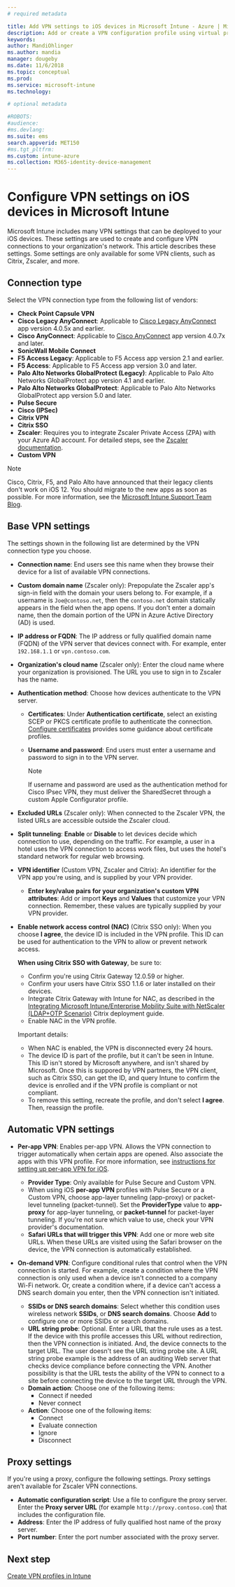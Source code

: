 ```yaml
---
# required metadata

title: Add VPN settings to iOS devices in Microsoft Intune - Azure | Microsoft Docs
description: Add or create a VPN configuration profile using virtual private network (VPN) configuration settings, including the connection details, authentication methods, and split tunneling in the base settings; the custom VPN settings with the identifier, and the key and value pairs; the per-app VPN settings that include Safari URLs, and on-demand VPNs with SSIDs or DNS search domains; and the proxy settings to include a configuration script, IP or FQDN address, and TCP port in Microsoft Intune on devices running iOS.
keywords:
author: MandiOhlinger
ms.author: mandia
manager: dougeby
ms.date: 11/6/2018
ms.topic: conceptual
ms.prod:
ms.service: microsoft-intune
ms.technology:

# optional metadata

#ROBOTS:
#audience:
#ms.devlang:
ms.suite: ems
search.appverid: MET150
#ms.tgt_pltfrm:
ms.custom: intune-azure
ms.collection: M365-identity-device-management
---
```


# Configure VPN settings on iOS devices in Microsoft Intune

Microsoft Intune includes many VPN settings that can be deployed to your iOS devices. These settings are used to create and configure VPN connections to your organization's network. This article describes these settings. Some settings are only available for some VPN clients, such as Citrix, Zscaler, and more.

## Connection type

Select the VPN connection type from the following list of vendors:

- **Check Point Capsule VPN**
- **Cisco Legacy AnyConnect**: Applicable to [Cisco Legacy AnyConnect](https://itunes.apple.com/app/cisco-legacy-anyconnect/id392790924) app version 4.0.5x and earlier.
- **Cisco AnyConnect**: Applicable to [Cisco AnyConnect](https://itunes.apple.com/app/cisco-anyconnect/id1135064690) app version 4.0.7x and later.
- **SonicWall Mobile Connect**
- **F5 Access Legacy**: Applicable to F5 Access app version 2.1 and earlier.
- **F5 Access**: Applicable to F5 Access app version 3.0 and later.
- **Palo Alto Networks GlobalProtect (Legacy)**: Applicable to Palo Alto Networks GlobalProtect app version 4.1 and earlier.
- **Palo Alto Networks GlobalProtect**: Applicable to Palo Alto Networks GlobalProtect app version 5.0 and later.
- **Pulse Secure**
- **Cisco (IPSec)**
- **Citrix VPN**
- **Citrix SSO**
- **Zscaler**: Requires you to integrate Zscaler Private Access (ZPA) with your Azure AD account. For detailed steps, see the [Zscaler documentation](https://help.zscaler.com/zpa/configuration-example-microsoft-azure-ad#Azure_UserSSO). 
- **Custom VPN**

> [!NOTE]
> Cisco, Citrix, F5, and Palo Alto have announced that their legacy clients don't work on iOS 12. You should migrate to the new apps as soon as possible. For more information, see the [Microsoft Intune Support Team Blog](https://go.microsoft.com/fwlink/?linkid=2013806&clcid=0x409).

## Base VPN settings

The settings shown in the following list are determined by the VPN connection type you choose.  

- **Connection name**: End users see this name when they browse their device for a list of available VPN connections.
- **Custom domain name** (Zscaler only): Prepopulate the Zscaler app's sign-in field with the domain your users belong to. For example, if a username is `Joe@contoso.net`, then the `contoso.net` domain statically appears in the field when the app opens. If you don't enter a domain name, then the domain portion of the UPN in Azure Active Directory (AD) is used.
- **IP address or FQDN**: The IP address or fully qualified domain name (FQDN) of the VPN server that devices connect with. For example, enter `192.168.1.1` or `vpn.contoso.com`.
- **Organization's cloud name** (Zscaler only): Enter the cloud name where your organization is provisioned. The URL you use to sign in to Zscaler has the name.  
- **Authentication method**: Choose how devices authenticate to the VPN server. 
  - **Certificates**: Under **Authentication certificate**, select an existing SCEP or PKCS certificate profile to authenticate the connection. [Configure certificates](certificates-configure.md) provides some guidance about certificate profiles.
  - **Username and password**: End users must enter a username and password to sign in to the VPN server.  

    > [!NOTE]
    > If username and password are used as the authentication method for Cisco IPsec VPN, they must deliver the SharedSecret through a custom Apple Configurator profile.

- **Excluded URLs** (Zscaler only): When connected to the Zscaler VPN, the listed URLs are accessible outside the Zscaler cloud. 

- **Split tunneling**: **Enable** or **Disable** to let devices decide which connection to use, depending on the traffic. For example, a user in a hotel uses the VPN connection to access work files, but uses the hotel's standard network for regular web browsing.

- **VPN identifier** (Custom VPN, Zscaler and Citrix): An identifier for the VPN app you're using, and is supplied by your VPN provider.
  - **Enter key/value pairs for your organization's custom VPN attributes**: Add or import **Keys** and **Values** that customize your VPN connection. Remember, these values are typically supplied by your VPN provider.

- **Enable network access control (NAC)** (Citrix SSO only): When you choose **I agree**, the device ID is included in the VPN profile. This ID can be used for authentication to the VPN to allow or prevent network access.

  **When using Citrix SSO with Gateway**, be sure to:

  - Confirm you're using Citrix Gateway 12.0.59 or higher.
  - Confirm your users have Citrix SSO 1.1.6 or later installed on their devices.
  - Integrate Citrix Gateway with Intune for NAC, as described in the [Integrating Microsoft Intune/Enterprise Mobility Suite with NetScaler (LDAP+OTP Scenario)](https://www.citrix.com/content/dam/citrix/en_us/documents/guide/integrating-microsoft-intune-enterprise-mobility-suite-with-netscaler.pdf) Citrix deployment guide.
  - Enable NAC in the VPN profile.

  Important details:  

  - When NAC is enabled, the VPN is disconnected every 24 hours.
  - The device ID is part of the profile, but it can't be seen in Intune. This ID isn't stored by Microsoft anywhere, and isn't shared by Microsoft. Once this is suppored by VPN partners, the VPN client, such as Citrix SSO, can get the ID, and query Intune to confirm the device is enrolled and if the VPN profile is compliant or not compliant.
  - To remove this setting, recreate the profile, and don't select **I agree**. Then, reassign the profile.

## Automatic VPN settings

- **Per-app VPN**: Enables per-app VPN. Allows the VPN connection to trigger automatically when certain apps are opened. Also associate the apps with this VPN profile. For more information, see [instructions for setting up per-app VPN for iOS](vpn-setting-configure-per-app.md).
  - **Provider Type**: Only available for Pulse Secure and Custom VPN.
  - When using iOS **per-app VPN** profiles with Pulse Secure or a Custom VPN, choose app-layer tunneling (app-proxy) or packet-level tunneling (packet-tunnel). Set the **ProviderType** value to **app-proxy** for app-layer tunneling, or **packet-tunnel** for packet-layer tunneling. If you're not sure which value to use, check your VPN provider's documentation.
  - **Safari URLs that will trigger this VPN**: Add one or more web site URLs. When these URLs are visited using the Safari browser on the device, the VPN connection is automatically established.

- **On-demand VPN**: Configure conditional rules that control when the VPN connection is started. For example, create a condition where the VPN connection is only used when a device isn't connected to a company Wi-Fi network. Or, create a condition where, if a device can't access a DNS search domain you enter, then the VPN connection isn't initiated.

  - **SSIDs or DNS search domains**: Select whether this condition uses wireless network **SSIDs**, or **DNS search domains**. Choose **Add** to configure one or more SSIDs or search domains.
  - **URL string probe**: Optional. Enter a URL that the rule uses as a test. If the device with this profile accesses this URL without redirection, then the VPN connection is initiated. And, the device connects to the target URL. The user doesn't see the URL string probe site. A URL string probe example is the address of an auditing Web server that checks device compliance before connecting the VPN. Another possibility is that the URL tests the ability of the VPN to connect to a site before connecting the device to the target URL through the VPN.
  - **Domain action**: Choose one of the following items:
    - Connect if needed
    - Never connect
  - **Action**: Choose one of the following items:
    - Connect
    - Evaluate connection
    - Ignore
    - Disconnect

## Proxy settings

If you're using a proxy, configure the following settings. Proxy settings aren't available for Zscaler VPN connections.  

- **Automatic configuration script**: Use a file to configure the proxy server. Enter the **Proxy server URL** (for example `http://proxy.contoso.com`) that includes the configuration file.
- **Address**: Enter the IP address of fully qualified host name of the proxy server.
- **Port number**: Enter the port number associated with the proxy server.

## Next step
[Create VPN profiles in Intune](vpn-settings-configure.md)  
